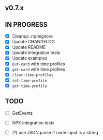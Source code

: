 ## v0.7.x

## IN PROGRESS

- [x] Cleanup .npmignore
- [x] Update CHANGELOG
- [x] Update README
- [x] Update integration tests
- [x] Update examples
- [x] `put-card` with time profiles
- [x] `get-card` with time profiles
- [x] `clear-time-profiles`
- [x] `set-time-profile`
- [x] `get-time-profile`

## TODO

- [ ] GetEvents
- [ ] NPX integration tests
- [ ] (?) use JSON.parse if node input is a string

